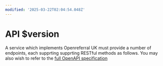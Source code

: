 ```yaml
---
modified: '2025-03-22T02:04:54.048Z'
---
```


# API $version

A service which implements Openreferral UK must provide a number of endpoints, each supprting supprting RESTful methods as follows. You may also wish to refer to the [full OpenAPI specification](/developers/specifications)
